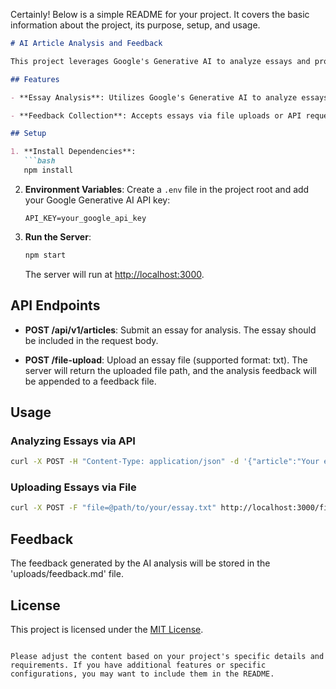 Certainly! Below is a simple README for your project. It covers the basic information about the project, its purpose, setup, and usage.

```markdown
# AI Article Analysis and Feedback

This project leverages Google's Generative AI to analyze essays and provide insightful summaries, highlight key findings, and suggest improvements. It utilizes an Express.js server for handling API requests and file uploads.

## Features

- **Essay Analysis**: Utilizes Google's Generative AI to analyze essays and generate insightful summaries.

- **Feedback Collection**: Accepts essays via file uploads or API requests, processes them, and appends the analysis feedback to a file.

## Setup

1. **Install Dependencies**:
   ```bash
   npm install
   ```

2. **Environment Variables**:
   Create a `.env` file in the project root and add your Google Generative AI API key:
   ```env
   API_KEY=your_google_api_key
   ```

3. **Run the Server**:
   ```bash
   npm start
   ```

   The server will run at [http://localhost:3000](http://localhost:3000).

## API Endpoints

- **POST /api/v1/articles**: Submit an essay for analysis. The essay should be included in the request body.

- **POST /file-upload**: Upload an essay file (supported format: txt). The server will return the uploaded file path, and the analysis feedback will be appended to a feedback file.

## Usage

### Analyzing Essays via API

```bash
curl -X POST -H "Content-Type: application/json" -d '{"article":"Your essay content here."}' http://localhost:3000/api/v1/articles
```

### Uploading Essays via File

```bash
curl -X POST -F "file=@path/to/your/essay.txt" http://localhost:3000/file-upload
```

## Feedback

The feedback generated by the AI analysis will be stored in the 'uploads/feedback.md' file.

## License

This project is licensed under the [MIT License](LICENSE).
```

Please adjust the content based on your project's specific details and requirements. If you have additional features or specific configurations, you may want to include them in the README.